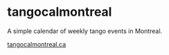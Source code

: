 # tangocalmontreal
A simple calendar of weekly tango events in Montreal.

[tangocalmontreal.ca](http://tangocalmontreal.ca)
